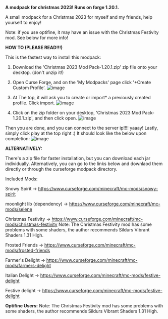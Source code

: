 **A modpack for christmas 2023! Runs on forge 1.20.1.**

A small modpack for a Christmas 2023 for myself and my friends, help yourself to enjoy!

Note: if you use optifine, it may have an issue with the Christmas Festivity mod. See below for more info!


**HOW TO (PLEASE READ!!!)**

This is the fastest way to install this modpack:
1. Download the 'Christmas 2023 Mod Pack-1.20.1.zip' zip file onto your desktop. (don't unzip it!)
2. Open Curse Forge, and on the 'My Modpacks' page click '+Create Custom Profile'.
![image](https://github.com/ejayj/Christmas-Server-Modpack/assets/112897025/1db50cf3-f1b2-4cc0-9849-9bdca8a1edf9)

3. At The top, it will ask you to create or import* a previously created profile. Click import.
![image](https://github.com/ejayj/Christmas-Server-Modpack/assets/112897025/ec7033c4-c46e-4fa4-8678-98a2ae852335)
4. Click on the zip folder on your desktop, 'Christmas 2023 Mod Pack-1.20.1.zip', and then click open. 
![image](https://github.com/ejayj/Christmas-Server-Modpack/assets/112897025/d27315bf-c3ca-4ce1-bae6-610b80c4fed3)


Then you are done, and you can connect to the server ip!!!! yaaay! Lastly, simply click play at the top right :) It should look like the below upon completion:
![image](https://github.com/ejayj/Christmas-Server-Modpack/assets/112897025/d58c6827-457d-41bb-9bd3-3698c12347cf)




**ALTERNATIVELY:**

There's a zip file for faster installation, but you can download each jar individually. 
Alternatively, you can go to the links below and downlaod them directly or through the curseforge modpack directory.

Included Mods:

Snowy Spirit -> https://www.curseforge.com/minecraft/mc-mods/snowy-spirit

moonlight lib (dependency) -> https://www.curseforge.com/minecraft/mc-mods/selene

Christmas Festivity -> https://www.curseforge.com/minecraft/mc-mods/christmas-festivity
Note: The Christmas Festivity mod has some problems with some shaders, the author recommends Sildurs Vibrant Shaders 1.31 High.

Frosted Friends -> https://www.curseforge.com/minecraft/mc-mods/frosted-friends

Farmer's Delight -> https://www.curseforge.com/minecraft/mc-mods/farmers-delight

Italian Delight -> https://www.curseforge.com/minecraft/mc-mods/festive-delight

Festive delight -> https://www.curseforge.com/minecraft/mc-mods/festive-delight


**Optifine Users:**
Note: The Christmas Festivity mod has some problems with some shaders, the author recommends Sildurs Vibrant Shaders 1.31 High.

